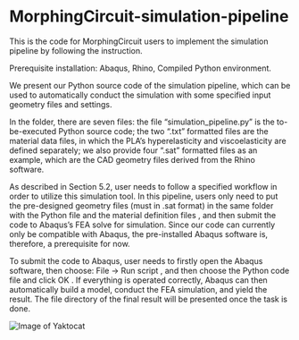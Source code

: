 # MorphingCircuit-simulation-pipeline
This is the code for MorphingCircuit users to implement the simulation pipeline by following the instruction. 

Prerequisite installation: Abaqus, Rhino, Compiled Python environment. 

We present our Python source code of the simulation pipeline, which can be used to automatically conduct the simulation with some specified input geometry files and settings.

In the folder, there are seven files: the file “simulation_pipeline.py” is the to-be-executed Python source code; the two “.txt” formatted files are the material data files, in which the PLA’s hyperelasticity and viscoelasticity are defined separately; we also provide four “.sat” formatted files as an example, which are the CAD geometry files derived from the Rhino software.

As described in Section 5.2, user needs to follow a specified workflow in order to utilize this simulation tool. In this pipeline, users only need to put the pre-designed geometry files (must in .sat format) in the same folder with the Python file and the material definition files , and then submit the code to Abaqus’s FEA solve for simulation. Since our code can currently only be compatible with Abaqus, the pre-installed Abaqus software is, therefore, a prerequisite for now.

To submit the code to Abaqus, user needs to firstly open the Abaqus software, then choose: File -> Run script , and then choose the Python code file and click OK . If everything is operated correctly, Abaqus can then automatically build a model, conduct the FEA simulation, and yield the result. The file directory of the final result will be presented once the task is done.

![Image of Yaktocat](https://octodex.github.com/images/yaktocat.png)
